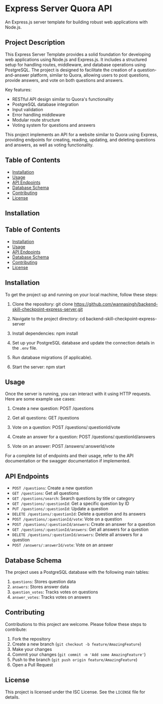 # Express Server Quora API

An Express.js server template for building robust web applications with Node.js.
## Project Description

This Express Server Template provides a solid foundation for developing web applications using Node.js and Express.js. It includes a structured setup for handling routes, middleware, and database operations using PostgreSQL. The project is designed to facilitate the creation of a question-and-answer platform, similar to Quora, allowing users to post questions, provide answers, and vote on both questions and answers.

Key features:
- RESTful API design similar to Quora's functionality
- PostgreSQL database integration
- Input validation
- Error handling middleware
- Modular route structure
- Voting system for questions and answers

This project implements an API for a website similar to Quora using Express, providing endpoints for creating, reading, updating, and deleting questions and answers, as well as voting functionality.

## Table of Contents

- [Installation](#installation)
- [Usage](#usage)
- [API Endpoints](#api-endpoints)
- [Database Schema](#database-schema)
- [Contributing](#contributing)
- [License](#license)

## Installation

## Table of Contents

- [Installation](#installation)
- [Usage](#usage)
- [API Endpoints](#api-endpoints)
- [Database Schema](#database-schema)
- [Contributing](#contributing)
- [License](#license)

## Installation

To get the project up and running on your local machine, follow these steps:

1. Clone the repository:
   git clone https://github.com/wannasingh/backend-skill-checkpoint-express-server.git

2. Navigate to the project directory:
   cd backend-skill-checkpoint-express-server

3. Install dependencies:
   npm install

4. Set up your PostgreSQL database and update the connection details in the `.env` file.

5. Run database migrations (if applicable).

6. Start the server:
   npm start

## Usage

Once the server is running, you can interact with it using HTTP requests. Here are some example use cases:

1. Create a new question:
   POST /questions

2. Get all questions:
   GET /questions

3. Vote on a question:
   POST /questions/:questionId/vote

4. Create an answer for a question:
   POST /questions/:questionId/answers

5. Vote on an answer:
   POST /answers/:answerId/vote

For a complete list of endpoints and their usage, refer to the API documentation or the swagger documentation if implemented.

## API Endpoints

- `POST /questions`: Create a new question
- `GET /questions`: Get all questions
- `GET /questions/search`: Search questions by title or category
- `GET /questions/:questionId`: Get a specific question by ID
- `PUT /questions/:questionId`: Update a question
- `DELETE /questions/:questionId`: Delete a question and its answers
- `POST /questions/:questionId/vote`: Vote on a question
- `POST /questions/:questionId/answers`: Create an answer for a question
- `GET /questions/:questionId/answers`: Get all answers for a question
- `DELETE /questions/:questionId/answers`: Delete all answers for a question
- `POST /answers/:answerId/vote`: Vote on an answer

## Database Schema

The project uses a PostgreSQL database with the following main tables:

1. `questions`: Stores question data
2. `answers`: Stores answer data
3. `question_votes`: Tracks votes on questions
4. `answer_votes`: Tracks votes on answers

## Contributing

Contributions to this project are welcome. Please follow these steps to contribute:

1. Fork the repository
2. Create a new branch (`git checkout -b feature/AmazingFeature`)
3. Make your changes
4. Commit your changes (`git commit -m 'Add some AmazingFeature'`)
5. Push to the branch (`git push origin feature/AmazingFeature`)
6. Open a Pull Request

## License

This project is licensed under the ISC License. See the `LICENSE` file for details.
